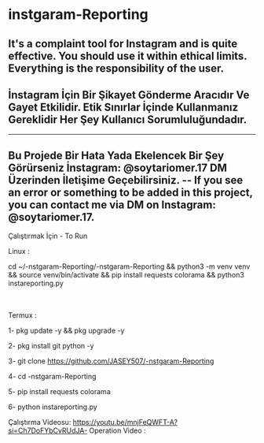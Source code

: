 # instgaram-Reporting
It's a complaint tool for Instagram and is quite effective. You should use it within ethical limits. Everything is the responsibility of the user.
--------------------------------------------------------------------------------------------------------------------------------------------------
İnstagram İçin Bir Şikayet Gönderme Aracıdır Ve Gayet Etkilidir. Etik Sınırlar İçinde Kullanmanız Gereklidir Her Şey Kullanıcı Sorumluluğundadır.
-------------------------------------------------------------------------------------------------------------------------------------------------

--------------------
Bu Projede Bir Hata Yada Ekelencek Bir Şey Görürseniz İnstagram: @soytariomer.17 DM Üzerinden İletişime Geçebilirsiniz.    --  If you see an error or something to be added in this project, you can contact me via DM on Instagram: @soytariomer.17.
----------






Çalıştırmak İçin - To Run






Linux : 

cd ~/-nstgaram-Reporting/-nstgaram-Reporting && python3 -m venv venv && source venv/bin/activate && pip install requests colorama && python3 instareporting.py

ㅤㅤㅤㅤㅤㅤ
ㅤㅤㅤㅤㅤㅤ
ㅤㅤ
ㅤㅤㅤㅤ
ㅤㅤㅤㅤㅤㅤ

Termux : 

1- pkg update -y && pkg upgrade -y

2- pkg install git python -y

3- git clone https://github.com/JASEY507/-nstgaram-Reporting

4- cd -nstgaram-Reporting

5- pip install requests colorama

6- python instareporting.py







Çalıştırma Videosu:                   https://youtu.be/mnjFeQWFT-A?si=Ch7DoFYbCvRUdJA-
Operation Video  :                      
